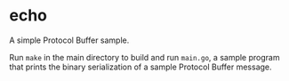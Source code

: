 # echo

A simple Protocol Buffer sample.

Run `make` in the main directory to build and run `main.go`,
a sample program that prints the binary serialization of a
sample Protocol Buffer message.
